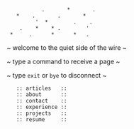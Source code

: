                .       *       .
       *    .       .       *
             '  *        .    .
        .    *    * .        '
     *     .      *      *   .

   ~ welcome to the quiet side of the wire ~

   ~ type a command to receive a page ~

   ~ type `exit` or `bye` to disconnect ~


       :: articles   ::
       :: about      ::
       :: contact    ::
       :: experience ::
       :: projects   ::
       :: resume     ::

